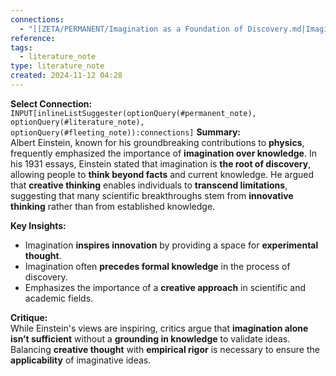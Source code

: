 ```yaml
---
connections:
  - "[[ZETA/PERMANENT/Imagination as a Foundation of Discovery.md|Imagination as a Foundation of Discovery]]"
reference: 
tags:
  - literature_note
type: literature_note
created: 2024-11-12 04:28
---
```

**Select Connection:** `INPUT[inlineListSuggester(optionQuery(#permanent_note), optionQuery(#literature_note), optionQuery(#fleeting_note)):connections]` 
**Summary:**  
Albert Einstein, known for his groundbreaking contributions to **physics**, frequently emphasized the importance of **imagination over knowledge**. In his 1931 essays, Einstein stated that imagination is **the root of discovery**, allowing people to **think beyond facts** and current knowledge. He argued that **creative thinking** enables individuals to **transcend limitations**, suggesting that many scientific breakthroughs stem from **innovative thinking** rather than from established knowledge.

**Key Insights:**

- Imagination **inspires innovation** by providing a space for **experimental thought**.
- Imagination often **precedes formal knowledge** in the process of discovery.
- Emphasizes the importance of a **creative approach** in scientific and academic fields.

**Critique:**  
While Einstein's views are inspiring, critics argue that **imagination alone isn’t sufficient** without a **grounding in knowledge** to validate ideas. Balancing **creative thought** with **empirical rigor** is necessary to ensure the **applicability** of imaginative ideas.
